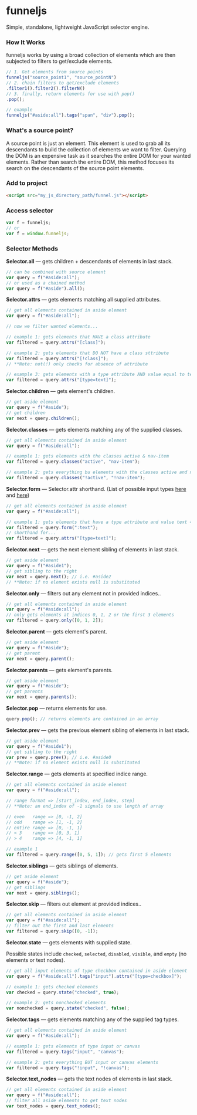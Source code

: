 # funneljs
Simple, standalone, lightweight JavaScript selector engine.

### How It Works
funneljs works by using a broad collection of elements which are then subjected
to filters to get/exclude elements.
```js
// 1. Get elements from source points
funneljs("source_point1", "source_pointN")
// 2. chain filters to get/exclude elements
.filter1().filter2().filterN()
// 3. finally, return elements for use with pop()
.pop();

// example
funneljs("#aside:all").tags("span", "div").pop();
```
### What's a source point?
A source point is just an element. This element is used to grab all its descendants
to build the collection of elements we want to filter. Querying the DOM is an
expensive task as it searches the entire DOM for your wanted elements. Rather than
search the entire DOM, this method focuses its search on the descendants of the source
point elements.

### Add to project
```html
<script src="my_js_directory_path/funnel.js"></script>
```
### Access selector
```js
var f = funneljs;
// or
var f = window.funneljs;
```
### Selector Methods
**Selector.all** &mdash; gets children + descendants of elements in last stack.
```js
// can be combined with source element
var query = f("#aside:all");
// or used as a chained method
var query = f("#aside").all();
```
**Selector.attrs** &mdash; gets elements matching all supplied attributes.
```js
// get all elements contained in aside element
var query = f("#aside:all");

// now we filter wanted elements...

// example 1: gets elements that HAVE a class attribute
var filtered = query.attrs("[class]");

// example 2: gets elements that DO NOT have a class sttribute
var filtered = query.attrs("[!class]");
// **Note: not(!) only checks for absence of attribute

// example 3: gets elements with a type attribute AND value equal to text
var filtered = query.attrs("[type=text]");

```

**Selector.children** &mdash; gets element's children.
```js
// get aside element
var query = f("#aside");
// get children
var next = query.children();
```

**Selector.classes** &mdash; gets elements matching any of the supplied classes.
```js
// get all elements contained in aside element
var query = f("#aside:all");

// example 1: gets elements with the classes active & nav-item
var filtered = query.classes("active", "nav-item");

// example 2: gets everything bu elements with the classes active and nav-item
var filtered = query.classes("!active", "!nav-item");
```

**Selector.form** &mdash; Selector.attr shorthand.
(List of possible input types [here](https://developer.mozilla.org/en-US/docs/Web/HTML/Element/input) and [here](http://www.w3schools.com/TAGS/att_input_type.asp))
```js
// get all elements contained in aside element
var query = f("#aside:all");

// example 1: gets elements that have a type attribute and value text => [type=text]
var filtered = query.form(":text");
// shorthand for...
var filtered = query.attrs("[type=text]");
```

**Selector.next** &mdash; gets the next element sibling of elements in last stack.
```js
// get aside element
var query = f("#aside1");
// get sibling to the right
var next = query.next(); // i.e. #aside2
// **Note: if no element exists null is substituted
```

**Selector.only** &mdash; filters out any element not in provided indices..
```js
// get all elements contained in aside element
var query = f("#aside:all");
// only gets elements at indices 0, 1, 2 or the first 3 elements
var filtered = query.only([0, 1, 2]);
```

**Selector.parent** &mdash; gets element's parent.
```js
// get aside element
var query = f("#aside");
// get parent
var next = query.parent();
```

**Selector.parents** &mdash; gets element's parents.
```js
// get aside element
var query = f("#aside");
// get parents
var next = query.parents();
```

**Selector.pop** &mdash; returns elements for use.
```js
query.pop(); // returns elements are contained in an array
```

**Selector.prev** &mdash; gets the previous element sibling of elements in last stack.
```js
// get aside element
var query = f("#aside1");
// get sibling to the right
var prev = query.prev(); // i.e. #aside0
// **Note: if no element exists null is substituted
```

**Selector.range** &mdash; gets elements at specified indice range.
```js
// get all elements contained in aside element
var query = f("#aside:all");

// range format => [start_index, end_index, step]
// **Note: an end_index of -1 signals to use length of array

// even   range => [0, -1, 2]
// odd    range => [1, -1, 2]
// entire range => [0, -1, 1]
// < 3    range => [0, 3, 1]
// > 4    range => [4, -1, 1]

// example 1
var filtered = query.range([0, 5, 1]); // gets first 5 elements
```

**Selector.siblings** &mdash; gets siblings of elements.
```js
// get aside element
var query = f("#aside");
// get siblings
var next = query.siblings();
```

**Selector.skip** &mdash; filters out element at provided indices..
```js
// get all elements contained in aside element
var query = f("#aside:all");
// filter out the first and last elements
var filtered = query.skip([0, -1]);
```

**Selector.state** &mdash; gets elements with supplied state.

Possible states include <code>checked</code>, <code>selected</code>, <code>disabled</code>, <code>visible</code>, and <code>empty</code> (no elements or text nodes).
```js
// get all input elements of type checkbox contained in aside element
var query = f("#aside:all").tags("input").attrs("[type=checkbox]");

// example 1: gets checked elements
var checked = query.state("checked", true);

// example 2: gets nonchecked elements
var nonchecked = query.state("checked", false);
```

**Selector.tags** &mdash; gets elements matching any of the supplied tag types.
```js
// get all elements contained in aside element
var query = f("#aside:all");

// example 1: gets elements of type input or canvas
var filtered = query.tags("input", "canvas");

// example 2: gets everything BUT input or canvas elements
var filtered = query.tags("!input", "!canvas");
```

**Selector.text_nodes** &mdash; gets the text nodes of elements in last stack.
```js
// get all elements contained in aside element
var query = f("#aside:all");
// filter all aside elements to get text nodes
var text_nodes = query.text_nodes();
```
